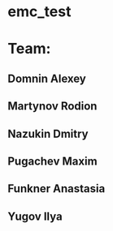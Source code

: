 # emc_test

# Team:

## Domnin Alexey
## Martynov Rodion
## Nazukin Dmitry
## Pugachev Maxim
## Funkner Anastasia
## Yugov Ilya
